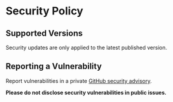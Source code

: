 # Security Policy

## Supported Versions

Security updates are only applied to the latest published version.

## Reporting a Vulnerability

Report vulnerabilities in a private [GitHub security advisory]().

**Please do not disclose security vulnerabilities in public issues.**
